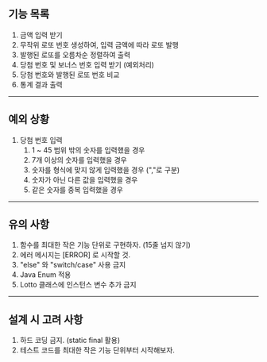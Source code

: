 ## 기능 목록

1. 금액 입력 받기
2. 무작위 로또 번호 생성하여, 입력 금액에 따라 로또 발행
3. 발행된 로또를 오름차순 정렬하여 출력
4. 당첨 번호 및 보너스 번호 입력 받기 (예외처리)
5. 당첨 번호와 발행된 로또 번호 비교
6. 통계 결과 출력

<hr>

## 예외 상황 

1. 당첨 번호 입력
   1. 1 ~ 45 범위 밖의 숫자를 입력했을 경우
   2. 7개 이상의 숫자를 입력했을 경우
   3. 숫자를 형식에 맞지 않게 입력했을 경우 (","로 구분)
   4. 숫자가 아닌 다른 값을 입력했을 경우
   5. 같은 숫자를 중복 입력했을 경우

<hr>

## 유의 사항

1. 함수를 최대한 작은 기능 단위로 구현하자. (15줄 넘지 않기)
2. 에러 메시지는 [ERROR] 로 시작할 것.
3. "else" 와 "switch/case" 사용 금지
4. Java Enum 적용
5. Lotto 클래스에 인스턴스 변수 추가 금지

<hr>

## 설계 시 고려 사항

1. 하드 코딩 금지. (static final 활용)
2. 테스트 코드를 최대한 작은 기능 단위부터 시작해보자.